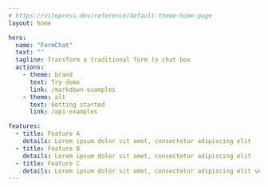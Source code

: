 ```yaml
---
# https://vitepress.dev/reference/default-theme-home-page
layout: home

hero:
  name: "FormChat"
  text: ""
  tagline: Transform a traditional form to chat box
  actions:
    - theme: brand
      text: Try demo
      link: /markdown-examples
    - theme: alt
      text: Getting started
      link: /api-examples

features:
  - title: Feature A
    details: Lorem ipsum dolor sit amet, consectetur adipiscing elit
  - title: Feature B
    details: Lorem ipsum dolor sit amet, consectetur adipiscing elit
  - title: Feature C
    details: Lorem ipsum dolor sit amet, consectetur adipiscing elit very good
---
```


<ChatApp />

<script setup>
import ChatApp from '.vitepress/components/Demo/ChatApp.vue'
</script>
